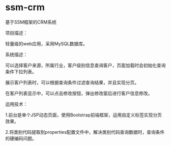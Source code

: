 # ssm-crm
基于SSM框架的CRM系统

项目描述：

轻量级的web应用，采用MySQL数据库。

系统描述：

可以选择客户来源，所属行业，客户级别信息查询客户，页面加载时会初始化查询条件下拉列表。

展示客户列表时，可以根据查询条件过滤查询结果，并且实现分页。

在客户列表显示中，可以点击修改按钮，弹出修改窗后进行客户信息修改。

运用技术：

1.前台是单个JSP动态页面，使用Bootstrap前端框架，运用自定义标签实现分页效果。

2.将类别代码提取到properties配置文件中，解决类别代码查询数据时，查询条件的硬编码问题。
